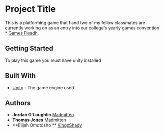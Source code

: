 # Project Title

This is a platforming game that I and two of my fellow classmates are currently working on as an entry into our college's yearly games convention * [Games Fleadh](http://gamesfleadh.ie/).

## Getting Started

To play this game you must have unity installed

## Built With

* [Unity](https://unity3d.com/) - The game engine used

## Authors

* **Jordan O'Loughlin** [Madmitten](https://github.com/MadMitten)
* **Thomas Jones** [Madmitten](https://github.com/MadMitten)
* **Elijah Omotosho ** [KingzShady](https://github.com/KingzShady)
